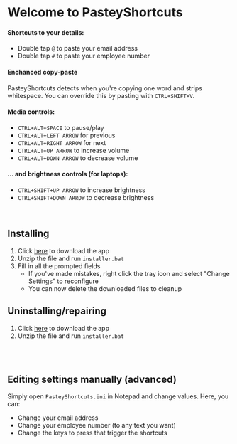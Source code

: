 # Welcome to PasteyShortcuts
#### Shortcuts to your details:
- Double tap `@` to paste your email address
- Double tap `#` to paste your employee number

#### Enchanced copy-paste
PasteyShortcuts detects when you're copying one word and strips whitespace.
You can override this by pasting with `CTRL+SHIFT+V`.

#### Media controls:
- `CTRL+ALT+SPACE` to pause/play
- `CTRL+ALT+LEFT ARROW` for previous
- `CTRL+ALT+RIGHT ARROW` for next
- `CTRL+ALT+UP ARROW` to increase volume
- `CTRL+ALT+DOWN ARROW` to decrease volume

#### ... and brightness controls (for laptops):
- `CTRL+SHIFT+UP ARROW` to increase brightness
- `CTRL+SHIFT+DOWN ARROW` to decrease brightness

<br/>

## Installing
1. Click [here](../../archive/master.zip) to download the app
2. Unzip the file and run `installer.bat`
3. Fill in all the prompted fields
	- If you've made mistakes, right click the tray icon and select "Change Settings" to reconfigure
	- You can now delete the downloaded files to cleanup

## Uninstalling/repairing
1. Click [here](../../archive/master.zip) to download the app
2. Unzip the file and run `installer.bat`

<br/>
<br/>

## Editing settings manually (advanced)
Simply open `PasteyShortcuts.ini` in Notepad and change values. Here, you can:
- Change your email address
- Change your employee number (to any text you want)
- Change the keys to press that trigger the shortcuts
